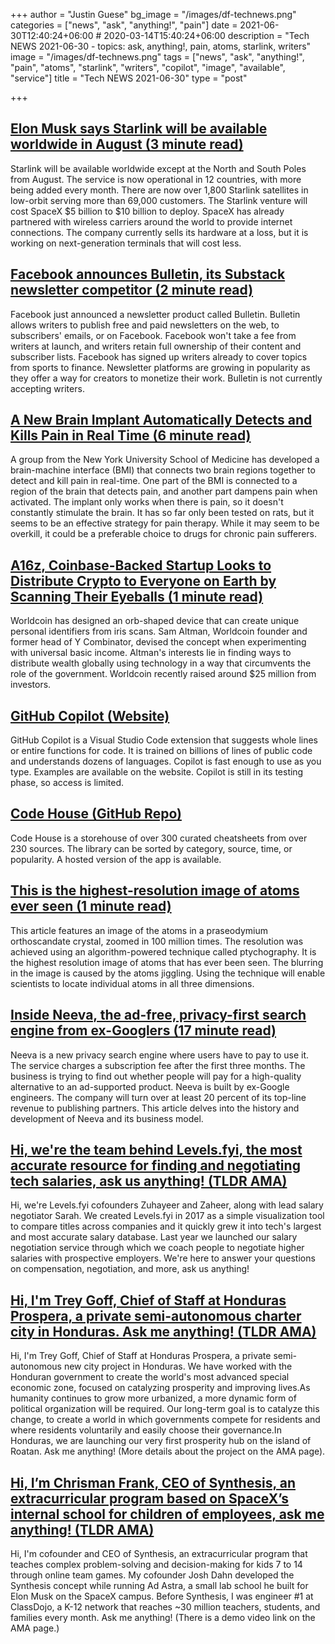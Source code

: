 +++
author = "Justin Guese"
bg_image = "/images/df-technews.png"
categories = ["news", "ask", "anything!", "pain"]
date = 2021-06-30T12:40:24+06:00 # 2020-03-14T15:40:24+06:00
description = "Tech NEWS 2021-06-30 - topics: ask, anything!, pain, atoms, starlink, writers"
image = "/images/df-technews.png"
tags = ["news", "ask", "anything!", "pain", "atoms", "starlink", "writers", "copilot", "image", "available", "service"]
title = "Tech NEWS 2021-06-30"
type = "post"

+++

## [Elon Musk says Starlink will be available worldwide in August (3 minute read)](https://www.cnet.com/news/elon-musk-said-starlink-will-be-available-worldwide-in-august/)

Starlink will be available worldwide except at the North and South Poles from August. The service is now operational in 12 countries, with more being added every month. There are now over 1,800 Starlink satellites in low-orbit serving more than 69,000 customers. The Starlink venture will cost SpaceX $5 billion to $10 billion to deploy. SpaceX has already partnered with wireless carriers around the world to provide internet connections. The company currently sells its hardware at a loss, but it is working on next-generation terminals that will cost less.

## [Facebook announces Bulletin, its Substack newsletter competitor (2 minute read)](https://www.theverge.com/2021/6/29/22555957/facebook-bulletin-newsletter-subscriptions-substack-competitor)

Facebook just announced a newsletter product called Bulletin. Bulletin allows writers to publish free and paid newsletters on the web, to subscribers' emails, or on Facebook. Facebook won't take a fee from writers at launch, and writers retain full ownership of their content and subscriber lists. Facebook has signed up writers already to cover topics from sports to finance. Newsletter platforms are growing in popularity as they offer a way for creators to monetize their work. Bulletin is not currently accepting writers.

## [A New Brain Implant Automatically Detects and Kills Pain in Real Time (6 minute read)](https://singularityhub.com/2021/06/29/a-new-brain-implant-automatically-detects-and-kills-pain-in-real-time/)

A group from the New York University School of Medicine has developed a brain-machine interface (BMI) that connects two brain regions together to detect and kill pain in real-time. One part of the BMI is connected to a region of the brain that detects pain, and another part dampens pain when activated. The implant only works when there is pain, so it doesn't constantly stimulate the brain. It has so far only been tested on rats, but it seems to be an effective strategy for pain therapy. While it may seem to be overkill, it could be a preferable choice to drugs for chronic pain sufferers.

## [A16z, Coinbase-Backed Startup Looks to Distribute Crypto to Everyone on Earth by Scanning Their Eyeballs (1 minute read)](https://www.coindesk.com/a16z-coinbase-backed-startup-looks-to-distribute-crypto-to-everyone-on-earth-by-scanning-their-eyeballs-report)

Worldcoin has designed an orb-shaped device that can create unique personal identifiers from iris scans. Sam Altman, Worldcoin founder and former head of Y Combinator, devised the concept when experimenting with universal basic income. Altman's interests lie in finding ways to distribute wealth globally using technology in a way that circumvents the role of the government. Worldcoin recently raised around $25 million from investors.

## [GitHub Copilot (Website)](https://copilot.github.com/)

GitHub Copilot is a Visual Studio Code extension that suggests whole lines or entire functions for code. It is trained on billions of lines of public code and understands dozens of languages. Copilot is fast enough to use as you type. Examples are available on the website. Copilot is still in its testing phase, so access is limited.

## [Code House (GitHub Repo)](https://github.com/saviomartin/codehouse)

Code House is a storehouse of over 300 curated cheatsheets from over 230 sources. The library can be sorted by category, source, time, or popularity. A hosted version of the app is available.

## [This is the highest-resolution image of atoms ever seen (1 minute read)](https://boingboing.net/2021/06/29/this-is-the-highest-resolution-image-of-atoms-ever-seen.html)

This article features an image of the atoms in a praseodymium orthoscandate crystal, zoomed in 100 million times. The resolution was achieved using an algorithm-powered technique called ptychography. It is the highest resolution image of atoms that has ever been seen. The blurring in the image is caused by the atoms jiggling. Using the technique will enable scientists to locate individual atoms in all three dimensions.

## [Inside Neeva, the ad-free, privacy-first search engine from ex-Googlers (17 minute read)](https://www.fastcompany.com/90650719/neeva-search-engine-google-alternative-privacy-sridhar-ramaswamy-tech)

Neeva is a new privacy search engine where users have to pay to use it. The service charges a subscription fee after the first three months. The business is trying to find out whether people will pay for a high-quality alternative to an ad-supported product. Neeva is built by ex-Google engineers. The company will turn over at least 20 percent of its top-line revenue to publishing partners. This article delves into the history and development of Neeva and its business model.

## [Hi, we're the team behind Levels.fyi, the most accurate resource for finding and negotiating tech salaries, ask us anything! (TLDR AMA)](https://tldr.tech/token/6c3ef825381ee396191f77cb92dd1969?redirect=https%3A%2F%2Ftldr.tech%2Fama%2Flevels-fyi/1/0100017a5c6440dc-2af5c577-be44-4bf2-aba1-eccda0e29b1c-000000/-nJ7yACmmg8FiOtqSc9RR0cBoSXd7rCHhVqgpbLJtZg=203)

Hi, we're Levels.fyi cofounders Zuhayeer and Zaheer, along with lead salary negotiator Sarah. We created Levels.fyi in 2017 as a simple visualization tool to compare titles across companies and it quickly grew it into tech's largest and most accurate salary database. Last year we launched our salary negotiation service through which we coach people to negotiate higher salaries with prospective employers. We're here to answer your questions on compensation, negotiation, and more, ask us anything!

## [Hi, I'm Trey Goff, Chief of Staff at Honduras Prospera, a private semi-autonomous charter city in Honduras. Ask me anything! (TLDR AMA)](https://tldr.tech/token/6c3ef825381ee396191f77cb92dd1969?redirect=https%3A%2F%2Ftldr.tech%2Fama%2Ftrey-goff/1/0100017a5c6440dc-2af5c577-be44-4bf2-aba1-eccda0e29b1c-000000/87_3HqQopkA75IFDwJyT4ba_nzH-wfyLFrWFkzr1MPE=203)

Hi, I'm Trey Goff, Chief of Staff at Honduras Prospera, a private semi-autonomous new city project in Honduras. We have worked with the Honduran government to create the world's most advanced special economic zone, focused on catalyzing prosperity and improving lives.As humanity continues to grow more urbanized, a more dynamic form of political organization will be required. Our long-term goal is to catalyze this change, to create a world in which governments compete for residents and where residents voluntarily and easily choose their governance.In Honduras, we are launching our very first prosperity hub on the island of Roatan. Ask me anything! (More details about the project on the AMA page).

## [Hi, I’m Chrisman Frank, CEO of Synthesis, an extracurricular program based on SpaceX’s internal school for children of employees, ask me anything! (TLDR AMA)](https://tldr.tech/token/6c3ef825381ee396191f77cb92dd1969?redirect=https%3A%2F%2Ftldr.tech%2Fama%2Fchrisman-frank/1/0100017a5c6440dc-2af5c577-be44-4bf2-aba1-eccda0e29b1c-000000/LhPTxnFbitVKJ3MIzdxFXDGsUbke9xZT7vfeqR10XMg=203)

Hi, I'm cofounder and CEO of Synthesis, an extracurricular program that teaches complex problem-solving and decision-making for kids 7 to 14 through online team games. My cofounder Josh Dahn developed the Synthesis concept while running Ad Astra, a small lab school he built for Elon Musk on the SpaceX campus. Before Synthesis, I was engineer #1 at ClassDojo, a K-12 network that reaches ~30 million teachers, students, and families every month. Ask me anything! (There is a demo video link on the AMA page.)

